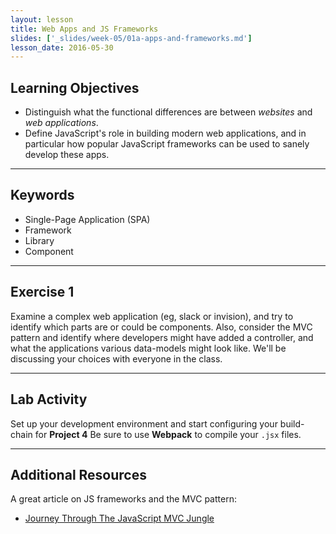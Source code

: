 ```yaml
---
layout: lesson
title: Web Apps and JS Frameworks
slides: ['_slides/week-05/01a-apps-and-frameworks.md']
lesson_date: 2016-05-30
---
```


## Learning Objectives

- Distinguish what the functional differences are between *websites* and *web applications*.
- Define JavaScript's role in building modern web applications, and in particular how popular JavaScript frameworks can be used to sanely develop these apps.

---

## Keywords

- Single-Page Application (SPA)
- Framework
- Library
- Component

---

## Exercise 1

Examine a complex web application (eg, slack or invision), and try to identify which parts are or could be components.
Also, consider the MVC pattern and identify where developers might have added a controller, and what the applications various data-models might look like.
We'll be discussing your choices with everyone in the class.

---

## Lab Activity

Set up your development environment and start configuring your build-chain for **Project 4**
Be sure to use **Webpack** to compile your `.jsx` files.

---


## Additional Resources

A great article on JS frameworks and the MVC pattern:

- [Journey Through The JavaScript MVC Jungle](http://www.smashingmagazine.com/2012/07/journey-through-the-javascript-mvc-jungle/)
